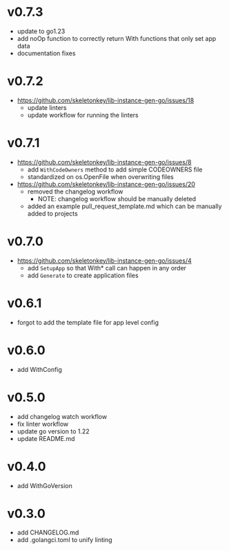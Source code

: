 # v0.7.3
- update to go1.23
- add noOp function to correctly return With functions that only set app data
- documentation fixes

# v0.7.2
- https://github.com/skeletonkey/lib-instance-gen-go/issues/18
  - update linters
  - update workflow for running the linters

# v0.7.1
- https://github.com/skeletonkey/lib-instance-gen-go/issues/8
  - add `WithCodeOwners` method to add simple CODEOWNERS file
  - standardized on os.OpenFile when overwriting files
- https://github.com/skeletonkey/lib-instance-gen-go/issues/20
  - removed the changelog workflow
    - NOTE: changelog workflow should be manually deleted
  - added an example pull_request_template.md which can be manually added to projects

# v0.7.0
- https://github.com/skeletonkey/lib-instance-gen-go/issues/4
  - add `SetupApp` so that With* call can happen in any order
  - add `Generate` to create application files

# v0.6.1
- forgot to add the template file for app level config

# v0.6.0
- add WithConfig

# v0.5.0
- add changelog watch workflow
- fix linter workflow
- update go version to 1.22
- update README.md

# v0.4.0
- add WithGoVersion

# v0.3.0
- add CHANGELOG.md
- add .golangci.toml to unify linting
